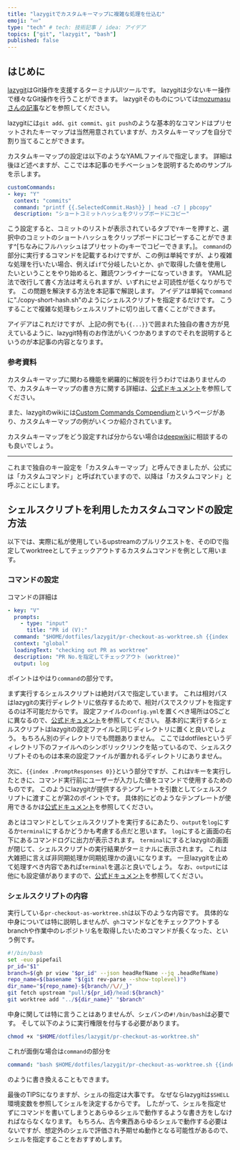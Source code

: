 ```yaml
---
title: "lazygitでカスタムキーマップに複雑な処理を仕込む"
emoji: "💤"
type: "tech" # tech: 技術記事 / idea: アイデア
topics: ["git", "lazygit", "bash"]
published: false
---
```


## はじめに

[lazygit](https://github.com/jesseduffield/lazygit)はGit操作を支援するターミナルUIツールです。
lazygitは少ないキー操作で様々なGit操作を行うことができます。
lazygitそのものについては[mozumasuさんの記事](<https://zenn.dev/mozumasu/articles/mozumasu-lazy-git#git%E7%AE%A1%E7%90%86%E3%82%92%E7%B0%A1%E5%8D%98%E3%81%AB-(lazygit)>)などを参照してください。

lazygitには`git add`、`git commit`、`git push`のような基本的なコマンドはプリセットされたキーマップは当然用意されていますが、カスタムキーマップを自分で割り当てることができます。

カスタムキーマップの設定は以下のようなYAMLファイルで指定します。
詳細は後ほど述べますが、ここでは本記事のモチベーションを説明するためのサンプルを示します。

```yaml:config.yml
customCommands:
- key: "Y"
  context: "commits"
  command: "printf {{.SelectedCommit.Hash}} | head -c7 | pbcopy"
  description: "ショートコミットハッシュをクリップボードにコピー"
```

こう設定すると、コミットのリストが表示されているタブで`Y`キーを押すと、選択中のコミットのショートハッシュをクリップボードにコピーすることができます^[ちなみにフルハッシュはプリセットの`y`キーでコピーできます。]。
`command`の部分に実行するコマンドを記載するわけですが、この例は単純ですが、より複雑な処理を行いたい場合、例えば`if`で分岐したいとか、`gh`で取得した値を使用したいということをやり始めると、難読ワンライナーになっていきます。
YAML記法で改行して書く方法は考えられますが、いずれにせよ可読性が低くなりがちです。
この問題を解決する方法を本記事で解説します。
アイデアは単純で`command`に"./copy-short-hash.sh"のようにシェルスクリプトを指定するだけです。
こうすることで複雑な処理もシェルスリプトに切り出して書くことができます。

アイデアはこれだけですが、上記の例でも`{{...}}`で囲まれた独自の書き方が見えているように、lazygit特有のお作法がいくつかありますのでそれを説明するというのが本記事の内容となります。

### 参考資料

カスタムキーマップに関わる機能を網羅的に解説を行うわけではありませんので、カスタムキーマップの書き方に関する詳細は、[公式ドキュメント](https://github.com/jesseduffield/lazygit/blob/master/docs/Custom_Command_Keybindings.md)を参照してください。

また、lazygitのwikiには[Custom Commands Compendium](https://github.com/jesseduffield/lazygit/wiki/Custom-Commands-Compendium)というページがあり、カスタムキーマップの例がいくつか紹介されています。

カスタムキーマップをどう設定すれば分からない場合は[deepwiki](https://deepwiki.com/jesseduffield/lazygit)に相談するのも良いでしょう。

---

これまで独自のキー設定を「カスタムキーマップ」と呼んできましたが、公式には「カスタムコマンド」と呼ばれていますので、以降は「カスタムコマンド」と呼ぶことにします。

## シェルスクリプトを利用したカスタムコマンドの設定方法

以下では、実際に私が使用しているupstreamのプルリクエストを、そのIDで指定してworktreeとしてチェックアウトするカスタムコマンドを例として用います。

### コマンドの設定

コマンドの詳細は

```yaml:config.yml
- key: "V"
  prompts:
    - type: "input"
      title: "PR id (V):"
  command: "$HOME/dotfiles/lazygit/pr-checkout-as-worktree.sh {{index .PromptResponses 0}}"
  context: "global"
  loadingText: "checking out PR as worktree"
  description: "PR No.を指定してチェックアウト (worktree)"
  output: log
```

ポイントはやはり`command`の部分です。

まず実行するシェルスクリプトは絶対パスで指定しています。
これは相対パスはlazygitの実行ディレクトリに依存するためで、相対パスでスクリプトを指定するのは不可能だからです。
設定ファイルの`config.yml`を置くべき場所はOSごとに異なるので、[公式ドキュメント](https://github.com/jesseduffield/lazygit/blob/master/docs/Config.md)を参照してください。
基本的に実行するシェルスクリプトはlazygitの設定ファイルと同じディレクトリに置くと良いでしょう。
もちろん別のディレクトリでも問題ありません。
ここではdotfilesというディレクトリ下のファイルへのシンボリックリンクを貼っているので、シェルスクリプトそのものは本来の設定ファイルが置かれるディレクトリにありません。

次に、`{{index .PromptResponses 0}}`という部分ですが、これは`V`キーを実行したときに、コマンド実行前にユーザーが入力した値をコマンドで使用するためのものです。
このようにlazygitが提供するテンプレートを引数としてシェルスクリプトに渡すことが第2のポイントです。
具体的にどのようなテンプレートが使用できるかは[公式ドキュメント](https://github.com/jesseduffield/lazygit/blob/master/docs/Custom_Command_Keybindings.md#placeholder-values)を参照してください。

あとはコマンドとしてシェルスクリプトを実行するにあたり、`output`を`log`にするか`terminal`にするかどうかも考慮する点だと思います。
`log`にすると画面の右下にあるコマンドログに出力が表示されます。
`terminal`にするとlazygitの画面が閉じて、シェルスクリプトの実行結果がターミナルに表示されます。
これは大雑把に言えば非同期処理か同期処理かの違いになります。
一旦lazygitを止めて処理すべき内容であれば`terminal`を選ぶと良いでしょう。
なお、`output`には他にも設定値がありますので、[公式ドキュメント](https://github.com/jesseduffield/lazygit/blob/master/docs/Custom_Command_Keybindings.md)を参照してください。

### シェルスクリプトの内容

実行している`pr-checkout-as-worktree.sh`は以下のような内容です。
具体的な中身については特に説明しませんが、`gh`コマンドなどをチェックアウトするbranchや作業中のレポジトリ名を取得したいためコマンドが長くなった、という例です。

```bash
#!/bin/bash
set -euo pipefail
pr_id="$1"
branch=$(gh pr view "$pr_id" --json headRefName --jq .headRefName)
repo_name=$(basename "$(git rev-parse --show-toplevel)")
dir_name="${repo_name}-${branch//\//_}"
git fetch upstream "pull/${pr_id}/head:${branch}"
git worktree add "../${dir_name}" "$branch"
```

中身に関しては特に言うことはありませんが、シェバンの`#!/bin/bash`は必要です。
そして以下のように実行権限を付与する必要があります。

```bash
chmod +x "$HOME/dotfiles/lazygit/pr-checkout-as-worktree.sh"
```

これが面倒な場合は`command`の部分を

```yaml
command: "bash $HOME/dotfiles/lazygit/pr-checkout-as-worktree.sh {{index .PromptResponses 0}}"
```

のように書き換えることもできます。

最後のTIPSになりますが、シェルの指定は大事です。
なぜならlazygitは`$SHELL`環境変数を参照してシェルを決定するからです。
したがって、シェルを指定せずにコマンドを書いてしまうとあらゆるシェルで動作するような書き方をしなければならなくなります。
もちろん、古今東西あらゆるシェルで動作する必要はないですが、想定外のシェルで評価され予期せぬ動作となる可能性があるので、シェルを指定することをおすすめします。
